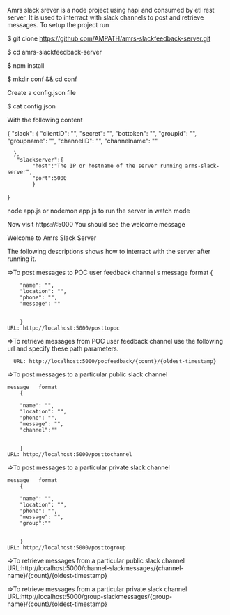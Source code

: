 
Amrs slack srever is a node project using hapi and consumed by etl rest server. It is used to interract with slack channels to post and retrieve messages.
To setup the project run

$ git clone https://github.com/AMPATH/amrs-slackfeedback-server.git

$ cd amrs-slackfeedback-server

$ npm install

$ mkdir conf && cd conf

Create a config.json file

$ cat config.json

With the following content

{
  	"slack": {
  		"clientID": "",
  		"secret": "",
  		"bottoken": "",
  		"groupid": "",
  		"groupname": "",
  		"channelID": "",
  		"channelname": ""

	  },
	   "slackserver":{
			"host":"The IP or hostname of the server running arms-slack-server",
			"port":5000
			}


}


node app.js or nodemon app.js to run the server in watch mode

Now visit https://<Your Host>:5000 You should see the welcome message

Welcome to Amrs Slack Server

The following descriptions shows how to  interract with the server after running it.

=>To post messages to POC user feedback channel s
    message   format
        {

        "name": "",
        "location": "",
        "phone": "",
        "message": ""


        }
    URL: http://localhost:5000/posttopoc

=>To retrieve messages from POC user feedback channel use the following url and specify these path parameters.

      URL: http://localhost:5000/pocfeedback/{count}/{oldest-timestamp}

=>To post messages to a particular public slack channel

    message   format
        {

        "name": "",
        "location": "",
        "phone": "",
        "message": "",
        "channel":""


        }
    URL: http://localhost:5000/posttochannel

=>To post messages to a particular private slack channel

    message   format
        {

        "name": "",
        "location": "",
        "phone": "",
        "message": "",
        "group":""


        }
    URL: http://localhost:5000/posttogroup


=>To retrieve messages from a particular public slack channel
    URL:http://localhost:5000/channel-slackmessages/{channel-name}/{count}/{oldest-timestamp}

=>To retrieve messages from a particular private slack channel
    URL:http://localhost:5000/group-slackmessages/{group-name}/{count}/{oldest-timestamp}
